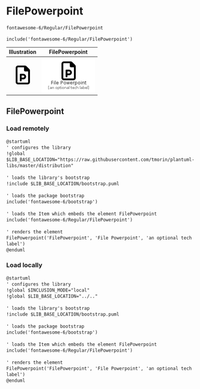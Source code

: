 # FilePowerpoint


```text
fontawesome-6/Regular/FilePowerpoint
```

```text
include('fontawesome-6/Regular/FilePowerpoint')
```



| Illustration | FilePowerpoint |
| :---: | :---: |
| ![illustration for Illustration](../../fontawesome-6/Regular/FilePowerpoint.png) | ![illustration for FilePowerpoint](../../fontawesome-6/Regular/FilePowerpoint.Local.png) |




## FilePowerpoint

### Load remotely
```plantuml
@startuml
' configures the library
!global $LIB_BASE_LOCATION="https://raw.githubusercontent.com/tmorin/plantuml-libs/master/distribution"

' loads the library's bootstrap
!include $LIB_BASE_LOCATION/bootstrap.puml

' loads the package bootstrap
include('fontawesome-6/bootstrap')

' loads the Item which embeds the element FilePowerpoint
include('fontawesome-6/Regular/FilePowerpoint')

' renders the element
FilePowerpoint('FilePowerpoint', 'File Powerpoint', 'an optional tech label')
@enduml
```

### Load locally
```plantuml
@startuml
' configures the library
!global $INCLUSION_MODE="local"
!global $LIB_BASE_LOCATION="../.."

' loads the library's bootstrap
!include $LIB_BASE_LOCATION/bootstrap.puml

' loads the package bootstrap
include('fontawesome-6/bootstrap')

' loads the Item which embeds the element FilePowerpoint
include('fontawesome-6/Regular/FilePowerpoint')

' renders the element
FilePowerpoint('FilePowerpoint', 'File Powerpoint', 'an optional tech label')
@enduml
```

